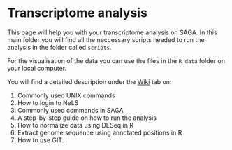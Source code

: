 # Transcriptome analysis

This page will help you with your transcriptome analysis on SAGA. In this main folder you will find all the neccessary scripts needed to run the analysis in the folder called `scripts`.

For the visualisation of the data you can use the files in the `R_data` folder on your local computer.

You will find a detailed description under the [Wiki](https://github.com/VirVar-project/Transcriptomics/wiki) tab on:

1. Commonly used UNIX commands 
2. How to login to NeLS 
3. Commonly used commands in SAGA 
3. A step-by-step guide on how to run the analysis 
4. How to normalize data using DESeq in R
5. Extract genome sequence using annotated positions in R
6. How to use GIT.

